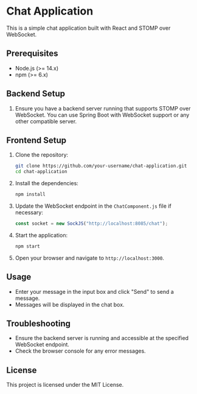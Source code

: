 # Chat Application

This is a simple chat application built with React and STOMP over WebSocket.

## Prerequisites

- Node.js (>= 14.x)
- npm (>= 6.x)

## Backend Setup

1. Ensure you have a backend server running that supports STOMP over WebSocket. You can use Spring Boot with WebSocket support or any other compatible server.

## Frontend Setup

1. Clone the repository:

    ```sh
    git clone https://github.com/your-username/chat-application.git
    cd chat-application
    ```

2. Install the dependencies:

    ```sh
    npm install
    ```

3. Update the WebSocket endpoint in the `ChatComponent.js` file if necessary:

    ```javascript
    const socket = new SockJS("http://localhost:8085/chat");
    ```

4. Start the application:

    ```sh
    npm start
    ```

5. Open your browser and navigate to `http://localhost:3000`.

## Usage

- Enter your message in the input box and click "Send" to send a message.
- Messages will be displayed in the chat box.

## Troubleshooting

- Ensure the backend server is running and accessible at the specified WebSocket endpoint.
- Check the browser console for any error messages.

## License

This project is licensed under the MIT License.
